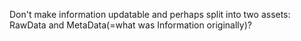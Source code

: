 Don't make information updatable and perhaps split into two assets: RawData and MetaData(=what was Information originally)?
